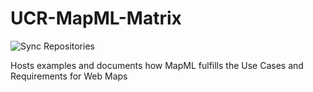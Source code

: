 # UCR-MapML-Matrix

![Sync Repositories](https://github.com/Maps4HTML/Web-Map-Custom-Element/workflows/Sync%20Repositories/badge.svg)

Hosts examples and documents how MapML fulfills the Use Cases and Requirements for Web Maps
